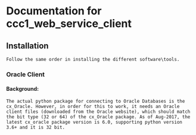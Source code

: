 # Documentation for ccc1_web_service_client
## Installation
```
Follow the same order in installing the different software\tools.
```
### Oracle Client
#### Background:
```
The actual python package for connecting to Oracle Databases is the cx_Oracle. However, in order for this to work, it needs an Oracle client files (downloaded from the Oracle website), which should match the bit type (32 or 64) of the cx_Oracle package. As of Aug-2017, the latest cx_oracle package version is 6.0, supporting python version 3.6+ and it is 32 bit.
```
